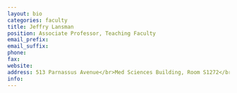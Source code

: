 ```yaml
---
layout: bio
categories: faculty
title: Jeffry Lansman
position: Associate Professor, Teaching Faculty
email_prefix: 
email_suffix: 
phone: 
fax: 
website: 
address: 513 Parnassus Avenue</br>Med Sciences Building, Room S1272</br>San Francisco, CA 94143-0450
info: 
---
```


